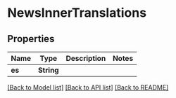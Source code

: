 # NewsInnerTranslations

## Properties

Name | Type | Description | Notes
------------ | ------------- | ------------- | -------------
**es** | **String** |  | 

[[Back to Model list]](../README.md#documentation-for-models) [[Back to API list]](../README.md#documentation-for-api-endpoints) [[Back to README]](../README.md)


